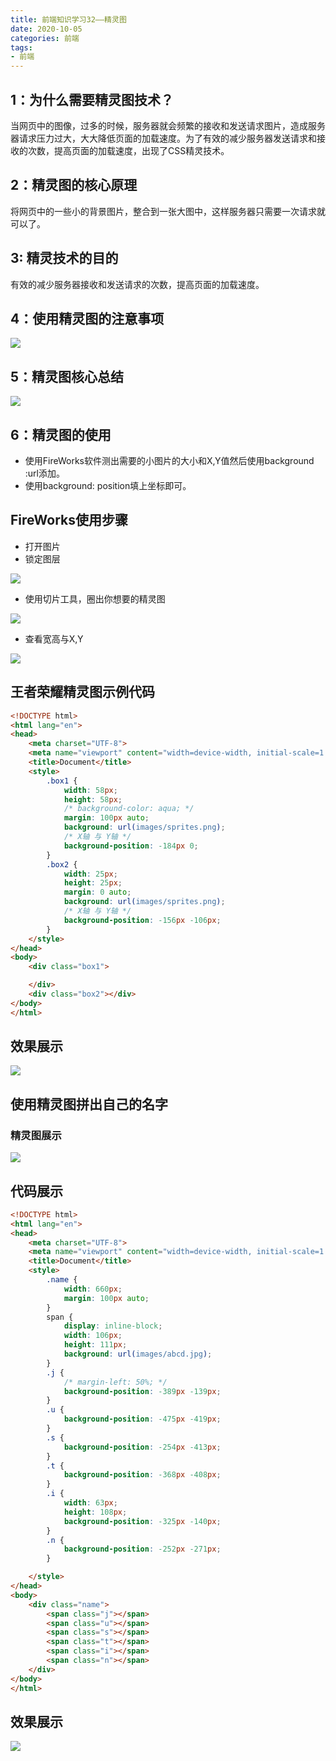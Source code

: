 ```yaml
---
title: 前端知识学习32——精灵图
date: 2020-10-05
categories: 前端
tags: 
- 前端
---
```


## 1：为什么需要精灵图技术？
当网页中的图像，过多的时候，服务器就会频繁的接收和发送请求图片，造成服务器请求压力过大，大大降低页面的加载速度。为了有效的减少服务器发送请求和接收的次数，提高页面的加载速度，出现了CSS精灵技术。

## 2：精灵图的核心原理
将网页中的一些小的背景图片，整合到一张大图中，这样服务器只需要一次请求就可以了。

## 3: 精灵技术的目的
有效的减少服务器接收和发送请求的次数，提高页面的加载速度。

## 4：使用精灵图的注意事项
![](https://jiapeiyang.oss-cn-beijing.aliyuncs.com/img/20201005113730.png)

## 5：精灵图核心总结
![](https://jiapeiyang.oss-cn-beijing.aliyuncs.com/img/20201005113800.png)

## 6：精灵图的使用
* 使用FireWorks软件测出需要的小图片的大小和X,Y值然后使用background :url添加。
* 使用background: position填上坐标即可。

## FireWorks使用步骤
* 打开图片
* 锁定图层

![](https://jiapeiyang.oss-cn-beijing.aliyuncs.com/img/20201005114024.png)

* 使用切片工具，圈出你想要的精灵图

![](https://jiapeiyang.oss-cn-beijing.aliyuncs.com/img/20201005114051.png)

* 查看宽高与X,Y

![](https://jiapeiyang.oss-cn-beijing.aliyuncs.com/img/20201005114112.png)

## 王者荣耀精灵图示例代码
```html
<!DOCTYPE html>
<html lang="en">
<head>
    <meta charset="UTF-8">
    <meta name="viewport" content="width=device-width, initial-scale=1.0">
    <title>Document</title>
    <style>
        .box1 {
            width: 58px;
            height: 58px;
            /* background-color: aqua; */
            margin: 100px auto;
            background: url(images/sprites.png);
            /* X轴 与 Y轴 */
            background-position: -184px 0;
        }
        .box2 {
            width: 25px;
            height: 25px;
            margin: 0 auto;
            background: url(images/sprites.png);
            /* X轴 与 Y轴 */
            background-position: -156px -106px;
        }
    </style>
</head>
<body>
    <div class="box1">

    </div>
    <div class="box2"></div>
</body>
</html>
```

## 效果展示
![](https://jiapeiyang.oss-cn-beijing.aliyuncs.com/img/20201005114217.png)

## 使用精灵图拼出自己的名字

### 精灵图展示
![](https://jiapeiyang.oss-cn-beijing.aliyuncs.com/img/20201005114248.png)

## 代码展示
```html
<!DOCTYPE html>
<html lang="en">
<head>
    <meta charset="UTF-8">
    <meta name="viewport" content="width=device-width, initial-scale=1.0">
    <title>Document</title>
    <style>
        .name {
            width: 660px;
            margin: 100px auto;
        }
        span {
            display: inline-block;
            width: 106px;
            height: 111px;
            background: url(images/abcd.jpg);
        }
        .j {
            /* margin-left: 50%; */
            background-position: -389px -139px;
        }
        .u {
            background-position: -475px -419px;
        }
        .s {
            background-position: -254px -413px;
        }
        .t {
            background-position: -368px -408px;
        }
        .i {
            width: 63px;
            height: 108px;
            background-position: -325px -140px;
        }
        .n {
            background-position: -252px -271px;
        }

    </style>
</head>
<body>
    <div class="name">
        <span class="j"></span>
        <span class="u"></span>
        <span class="s"></span>
        <span class="t"></span>
        <span class="i"></span>
        <span class="n"></span>
    </div>
</body>
</html>
```

## 效果展示
![](https://jiapeiyang.oss-cn-beijing.aliyuncs.com/img/20201005114345.png)
